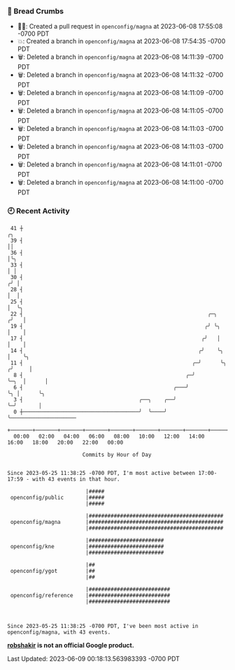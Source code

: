 ### 🍞 Bread Crumbs

 * ✍🏼: Created a pull request in `openconfig/magna` at 2023-06-08 17:55:08 -0700 PDT
 * 💥: Created a branch in `openconfig/magna` at 2023-06-08 17:54:35 -0700 PDT
 * 🗑: Deleted a branch in `openconfig/magna` at 2023-06-08 14:11:39 -0700 PDT
 * 🗑: Deleted a branch in `openconfig/magna` at 2023-06-08 14:11:32 -0700 PDT
 * 🗑: Deleted a branch in `openconfig/magna` at 2023-06-08 14:11:09 -0700 PDT
 * 🗑: Deleted a branch in `openconfig/magna` at 2023-06-08 14:11:05 -0700 PDT
 * 🗑: Deleted a branch in `openconfig/magna` at 2023-06-08 14:11:03 -0700 PDT
 * 🗑: Deleted a branch in `openconfig/magna` at 2023-06-08 14:11:03 -0700 PDT
 * 🗑: Deleted a branch in `openconfig/magna` at 2023-06-08 14:11:01 -0700 PDT
 * 🗑: Deleted a branch in `openconfig/magna` at 2023-06-08 14:11:00 -0700 PDT

### 🕘 Recent Activity
```
 41 ┼                                                                        ╭╮
 39 ┤                                                                        ││
 36 ┤                                                                        │╰╮
 33 ┤                                                                        │ │
 30 ┤                                                                       ╭╯ │
 28 ┤                                                                       │  │
 25 ┤                                                                       │  ╰╮
 22 ┤                                                           ╭─╮        ╭╯   │
 19 ┤                                                          ╭╯ ╰╮       │    │
 17 ┤                                                         ╭╯   │       │    │
 14 ┤                                                        ╭╯    ╰╮      │    ╰╮
 11 ┤                                                      ╭─╯      ╰╮    ╭╯     │
  8 ┤                                                    ╭─╯         ╰─╮  │      │
  6 ┤                                                ╭───╯             ╰╮ │      ╰╮
  3 ┤                                     ╭──╮    ╭──╯                  ╰─╯       │
  0 ┼─────────────────────────────────────╯  ╰────╯                               ╰─────────────────────
    +───────+───────+───────+───────+───────+───────+───────+───────+───────+───────+───────+───────+────
  00:00   02:00   04:00   06:00   08:00   10:00   12:00   14:00   16:00   18:00   20:00   22:00   00:00   

						Commits by Hour of Day


Since 2023-05-25 11:38:25 -0700 PDT, I'm most active between 17:00-17:59 - with 43 events in that hour.

```



```
                         |#####
 openconfig/public       |#####
                         |#####

                         |###########################################
 openconfig/magna        |###########################################
                         |###########################################

                         |########################
 openconfig/kne          |########################
                         |########################

                         |##
 openconfig/ygot         |##
                         |##

                         |##########################
 openconfig/reference    |##########################
                         |##########################



Since 2023-05-25 11:38:25 -0700 PDT, I've been most active in openconfig/magna, with 43 events.

```
**[robshakir](mailto:robjs@google.com) is not an official Google product.**  


Last Updated: 2023-06-09 00:18:13.563983393 -0700 PDT

